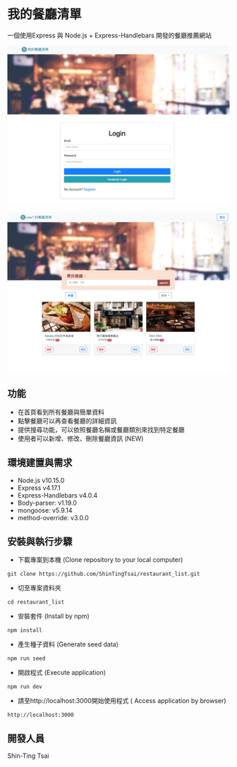# 我的餐廳清單
一個使用Express 與 Node.js + Express-Handlebars 開發的餐廳推薦網站

![image](https://github.com/ShinTingTsai/restaurant_list/blob/master/images/snapshot_login.png)

![image](https://github.com/ShinTingTsai/restaurant_list/blob/master/images/snapshot_home.png)

## 功能

- 在首頁看到所有餐廳與簡單資料
- 點擊餐廳可以再查看餐廳的詳細資訊
- 提供搜尋功能，可以依照餐廳名稱或餐廳類別來找到特定餐廳
- 使用者可以新增、修改、刪除餐廳資訊 (NEW)

## 環境建置與需求
- Node.js v10.15.0
- Express v4.17.1
- Express-Handlebars v4.0.4
- Body-parser: v1.19.0
- mongoose: v5.9.14
- method-override: v3.0.0


## 安裝與執行步驟
- 下載專案到本機 (Clone repository to your local computer)
```
git clone https://github.com/ShinTingTsai/restaurant_list.git
```
- 切至專案資料夾
```
cd restaurant_list
```
- 安裝套件 (Install by npm)
```
npm install
```
- 產生種子資料 (Generate seed data)
```
npm run seed
```
- 開啟程式 (Execute application)
```
npm run dev
```
- 請至http://localhost:3000開始使用程式 ( Access application by browser)
```
http://localhost:3000
```


## 開發人員
Shin-Ting Tsai
